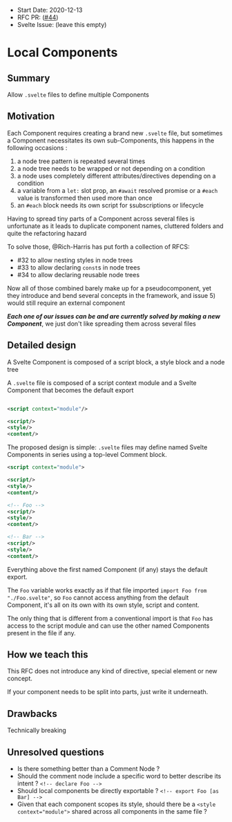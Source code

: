 - Start Date: 2020-12-13
- RFC PR: ([#44](https://github.com/sveltejs/rfcs/pull/44))
- Svelte Issue: (leave this empty)

# Local Components

## Summary

Allow `.svelte` files to define multiple Components

## Motivation

Each Component requires creating a brand new `.svelte` file, but sometimes a Component necessitates its own sub-Components, this happens in the following occasions :
1. a node tree pattern is repeated several times 
2. a node tree needs to be wrapped or not depending on a condition
3. a node uses completely different attributes/directives depending on a condition
4. a variable from a `let:` slot prop, an `#await` resolved promise or a `#each` value is transformed then used more than once
5. an `#each` block needs its own script for `$`subscriptions or lifecycle

Having to spread tiny parts of a Component across several files is unfortunate as it leads to duplicate component names, cluttered folders and quite the refactoring hazard

To solve those, @Rich-Harris has put forth a collection of RFCS: 
* #32 to allow nesting styles in node trees
* #33 to allow declaring `const`s in node trees
* #34 to allow declaring reusable node trees

Now all of those combined barely make up for a pseudocomponent, yet they introduce and bend several concepts in the framework, and issue 5) would still require an external component

**_Each one of our issues can be and are currently solved by making a new Component_**, we just don't like spreading them across several files

## Detailed design

A Svelte Component is composed of a script block, a style block and a node tree

A `.svelte` file is composed of a script context module and a Svelte Component that becomes the default export

```xml

<script context="module"/>

<script/>
<style/>
<content/>

```

The proposed design is simple: `.svelte` files may define named Svelte Components in series using a top-level Comment block. 

```xml
<script context="module">

<script/>
<style/>
<content/>

<!-- Foo -->
<script/>
<style/>
<content/>

<!-- Bar -->
<script/>
<style/>
<content/>
```
Everything above the first named Component (if any) stays the default export.

The `Foo` variable works exactly as if that file imported `import Foo from "./Foo.svelte"`, so `Foo` cannot access anything from the default Component,  it's all on its own with its own style, script and content.

The only thing that is different from a conventional import is that `Foo` has access to the script module and can use the other named Components present in the file if any.


## How we teach this

This RFC does not introduce any kind of directive, special element or new concept. 

If your component needs to be split into parts, just write it underneath.

## Drawbacks

Technically breaking

## Unresolved questions

* Is there something better than a Comment Node ? 
* Should the comment node include a specific word to better describe its intent ? `<!-- declare Foo -->` 
* Should local components be directly exportable ? `<!-- export Foo [as Bar] -->`
* Given that each component scopes its style, should there be a `<style context="module">` shared across all components in the same file ?
